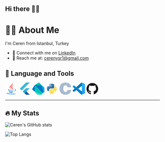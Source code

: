 ## Hi there 👋🏻

# 👩‍💻 About Me
I'm Ceren from Istanbul, Turkey   

- 💼 Connect with me on [LinkedIn](https://www.linkedin.com/in/ceren-yasar/)
- 📧 Reach me at: [cerenysr1@gmail.com](mailto:cerenysr1@gmail.com)


## 🔨 Language and Tools
<p>
  <img src="https://raw.githubusercontent.com/devicons/devicon/master/icons/java/java-original.svg" alt="java" width="40" height="40"/>
  <img src="https://raw.githubusercontent.com/devicons/devicon/master/icons/flutter/flutter-original.svg" alt="flutter" width="40" height="40"/>
  <img src="https://raw.githubusercontent.com/devicons/devicon/master/icons/dart/dart-original.svg" alt="dart" width="40" height="40"/>
  <img src="https://raw.githubusercontent.com/devicons/devicon/master/icons/python/python-original.svg" alt="python" width="40" height="40"/>
  <img src="https://raw.githubusercontent.com/devicons/devicon/master/icons/c/c-original.svg" alt="c" width="40" height="40"/>
  <img src="https://raw.githubusercontent.com/devicons/devicon/master/icons/vscode/vscode-original.svg" alt="vscode" width="40" height="40"/>
  <img src="https://raw.githubusercontent.com/devicons/devicon/master/icons/github/github-original.svg" alt="github" width="40" height="40"/>
</p>

---

## 🔥 My Stats
![Ceren's GitHub stats](https://github-readme-stats.vercel.app/api?cerenyasarr&show_icons=true&theme=dark)

![Top Langs](https://github-readme-stats.vercel.app/api/top-langs/?cerenyasarr&layout=compact&theme=dark)

